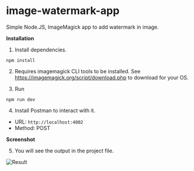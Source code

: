 # image-watermark-app
Simple Node.JS, ImageMagick app to add watermark in image.

**Installation**

1. Install dependencies.
```
npm install 
```

2. Requires imagemagick CLI tools to be installed. See https://imagemagick.org/script/download.php to download for your OS.

3. Run
```
npm run dev 
```

4. Install Postman to interact with it.
*   URL: `http://localhost:4002`
*   Method: POST

**Screenshot**

5. You will see the output in the project file.

![Result](https://user-images.githubusercontent.com/46412369/113126693-7dc17e00-924a-11eb-9c10-cce6627bb653.png)
